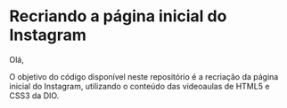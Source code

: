 # Recriando a página inicial do Instagram

Olá,

O objetivo do código disponível neste repositório é a recriação da página inicial do Instagram, utilizando o conteúdo das videoaulas de HTML5 e CSS3 da DIO.

